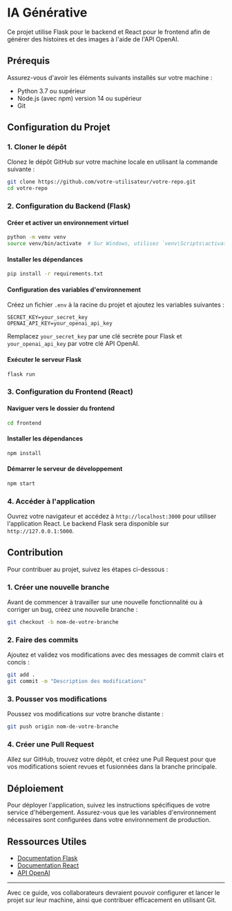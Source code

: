 

# IA Générative

Ce projet utilise Flask pour le backend et React pour le frontend afin de générer des histoires et des images à l'aide de l'API OpenAI.

## Prérequis

Assurez-vous d'avoir les éléments suivants installés sur votre machine :

- Python 3.7 ou supérieur
- Node.js (avec npm) version 14 ou supérieur
- Git

## Configuration du Projet

### 1. Cloner le dépôt

Clonez le dépôt GitHub sur votre machine locale en utilisant la commande suivante :

```sh
git clone https://github.com/votre-utilisateur/votre-repo.git
cd votre-repo
```

### 2. Configuration du Backend (Flask)

#### Créer et activer un environnement virtuel

```sh
python -m venv venv
source venv/bin/activate  # Sur Windows, utilisez `venv\Scripts\activate`
```

#### Installer les dépendances

```sh
pip install -r requirements.txt
```

#### Configuration des variables d'environnement

Créez un fichier `.env` à la racine du projet et ajoutez les variables suivantes :

```
SECRET_KEY=your_secret_key
OPENAI_API_KEY=your_openai_api_key
```

Remplacez `your_secret_key` par une clé secrète pour Flask et `your_openai_api_key` par votre clé API OpenAI.

#### Exécuter le serveur Flask

```sh
flask run
```

### 3. Configuration du Frontend (React)

#### Naviguer vers le dossier du frontend

```sh
cd frontend
```

#### Installer les dépendances

```sh
npm install
```

#### Démarrer le serveur de développement

```sh
npm start
```

### 4. Accéder à l'application

Ouvrez votre navigateur et accédez à `http://localhost:3000` pour utiliser l'application React. Le backend Flask sera disponible sur `http://127.0.0.1:5000`.

## Contribution

Pour contribuer au projet, suivez les étapes ci-dessous :

### 1. Créer une nouvelle branche

Avant de commencer à travailler sur une nouvelle fonctionnalité ou à corriger un bug, créez une nouvelle branche :

```sh
git checkout -b nom-de-votre-branche
```

### 2. Faire des commits

Ajoutez et validez vos modifications avec des messages de commit clairs et concis :

```sh
git add .
git commit -m "Description des modifications"
```

### 3. Pousser vos modifications

Poussez vos modifications sur votre branche distante :

```sh
git push origin nom-de-votre-branche
```

### 4. Créer une Pull Request

Allez sur GitHub, trouvez votre dépôt, et créez une Pull Request pour que vos modifications soient revues et fusionnées dans la branche principale.

## Déploiement

Pour déployer l'application, suivez les instructions spécifiques de votre service d'hébergement. Assurez-vous que les variables d'environnement nécessaires sont configurées dans votre environnement de production.

## Ressources Utiles

- [Documentation Flask](https://flask.palletsprojects.com/)
- [Documentation React](https://reactjs.org/)
- [API OpenAI](https://beta.openai.com/docs/)

---

Avec ce guide, vos collaborateurs devraient pouvoir configurer et lancer le projet sur leur machine, ainsi que contribuer efficacement en utilisant Git.